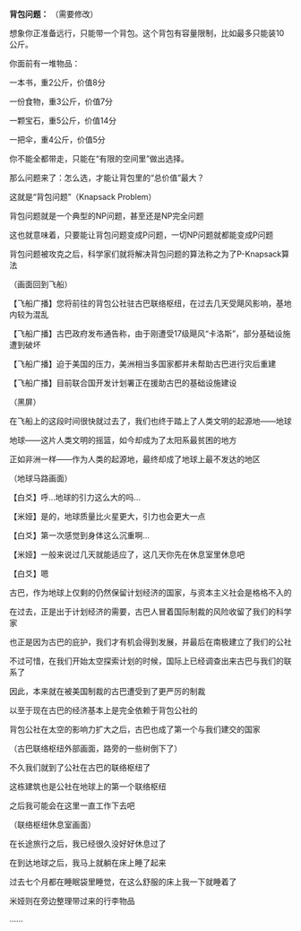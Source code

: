 **背包问题：** （需要修改）

想象你正准备远行，只能带一个背包。这个背包有容量限制，比如最多只能装10公斤。

你面前有一堆物品：

一本书，重2公斤，价值8分

一份食物，重3公斤，价值7分

一颗宝石，重5公斤，价值14分

一把伞，重4公斤，价值5分

你不能全都带走，只能在“有限的空间里”做出选择。

那么问题来了：怎么选，才能让背包里的“总价值”最大？

这就是“背包问题”（Knapsack Problem）

背包问题就是一个典型的NP问题，甚至还是NP完全问题

这也就意味着，只要能让背包问题变成P问题，一切NP问题就都能变成P问题

背包问题被攻克之后，科学家们就将解决背包问题的算法称之为了P-Knapsack算法

（画面回到飞船）

【飞船广播】您将前往的背包公社驻古巴联络枢纽，在过去几天受飓风影响，基地内较为混乱

【飞船广播】古巴政府发布通告称，由于刚遭受17级飓风“卡洛斯”，部分基础设施遭到破坏

【飞船广播】迫于美国的压力，美洲相当多国家都并未帮助古巴进行灾后重建

【飞船广播】目前联合国开发计划署正在援助古巴的基础设施建设

（黑屏）

在飞船上的这段时间很快就过去了，我们也终于踏上了人类文明的起源地——地球

地球——这片人类文明的摇篮，如今却成为了太阳系最贫困的地方

正如非洲一样——作为人类的起源地，最终却成了地球上最不发达的地区

（地球马路画面）

【白爻】呼...地球的引力这么大的吗...

【米娅】是的，地球质量比火星更大，引力也会更大一点

【白爻】第一次感觉到身体这么沉重啊...

【米娅】一般来说过几天就能适应了，这几天你先在休息室里休息吧

【白爻】嗯

古巴，作为地球上仅剩的仍然保留计划经济的国家，与资本主义社会是格格不入的

在过去，正是出于计划经济的需要，古巴人冒着国际制裁的风险收留了我们的科学家

也正是因为古巴的庇护，我们才有机会得到发展，并最后在南极建立了我们的公社

不过可惜，在我们开始太空探索计划的时候，国际上已经调查出来古巴与我们的联系了

因此，本来就在被美国制裁的古巴遭受到了更严厉的制裁

以至于现在古巴的经济基本上是完全依赖于背包公社的

背包公社在太空的影响力扩大之后，古巴也成了第一个与我们建交的国家

（古巴联络枢纽外部画面，路旁的一些树倒下了）

不久我们就到了公社在古巴的联络枢纽了

这栋建筑也是公社在地球上的第一个联络枢纽

之后我可能会在这里一直工作下去吧

（联络枢纽休息室画面）

在长途旅行之后，我已经很久没好好休息过了

在到达地球之后，我马上就躺在床上睡了起来

过去七个月都在睡眠袋里睡觉，在这么舒服的床上我一下就睡着了

米娅则在旁边整理带过来的行李物品

......
